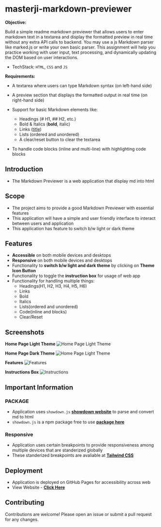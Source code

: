# masterji-markdown-previewer

**Objective:**

Build a simple readme markdown previewer that allows users to enter markdown text in a textarea and display the formatted preview in real time without any extra API calls to backend. You may use a js Markdown parser like marked.js or write your own basic parser. This assignment will help you practice working with user input, text processing, and dynamically updating the DOM based on user interactions.

- TechStack: `HTML`, `CSS` and `JS`

**Requirements:**

- A textarea where users can type Markdown syntax (on left-hand side)
- A preview section that displays the formatted output in real time (on right-hand side)
- Support for basic Markdown elements like:

  - Headings (# H1, ## H2, etc.)
  - Bold & Italics (**bold**, italic)
  - Links ([title](http://example.com))
  - Lists (ordered and unordered)
  - A clear/reset button to clear the textarea

- To handle code blocks (inline and multi-line) with highlighting code blocks

## Introduction

- The Markdown Previewer is a web application that display md into html

## Scope

- The project aims to provide a good Markdown Previewer with essential features
- This application will have a simple and user friendly interface to interact between users and application
- This application has feature to switch b/w light or dark theme

## Features

- **Accessible** on both mobile devices and desktops
- **Responsive** on both mobile devices and desktops
- Functionality to **switch b/w light and dark theme** by clicking on **Theme Icon Button**
- Functionality to toggle the **instruction box** for usage of web app
- Functionality for handling multiple things:
  - Headings(H1, H2, H3, H4, H5, H6)
  - Links
  - Bold
  - Italics
  - Lists(ordered and unordered)
  - Code(inline and blocks)
  - Clear/Reset

## Screenshots

**Home Page Light Theme**
![Home Page Light Theme](https://raw.githubusercontent.com/ManjeetSingh-02/masterji-markdown-previewer/main/assets/images/01_homepage.png)

**Home Page Dark Theme**
![Home Page Light Theme](https://raw.githubusercontent.com/ManjeetSingh-02/masterji-markdown-previewer/main/assets/images/02_homepage_dark.png)

**Features**
![Features](https://raw.githubusercontent.com/ManjeetSingh-02/masterji-markdown-previewer/main/assets/images/03_features.png)

**Instructions Box**
![Instructions](https://raw.githubusercontent.com/ManjeetSingh-02/masterji-markdown-previewer/main/assets/images/04_instructions.png)

## Important Information

### PACKAGE

- Application uses `showdown.js` [**showdown website**](https://showdownjs.com/) to parse and convert md to html
- `showdown.js` is a npm package free to use [**package here**](https://www.npmjs.com/package/showdown)

### Responsive

- Application uses certain breakpoints to provide responsiveness among multiple devices that are standerized globally
- These standerized breakpoints are avaliable at [**Tailwind CSS**](https://tailwindcss.com/docs/responsive-design)

## Deployment

- Application is deployed on GitHub Pages for accessibility across web
- View Website - [**Click Here**](https://manjeetsingh-02.github.io/markdown-previewer/)

## Contributing

Contributions are welcome! Please open an issue or submit a pull request for any changes.
